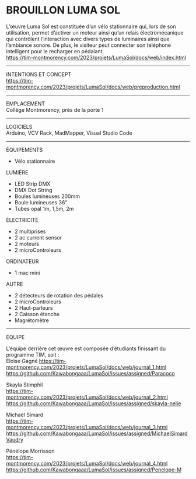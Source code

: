# BROUILLON LUMA SOL #

L’œuvre Luma Sol est constituée d’un vélo stationnaire qui, lors de son utilisation, permet d’activer un moteur ainsi qu’un relais électromécanique qui contrôlent l’interaction avec divers types de luminaires ainsi que l’ambiance sonore. De plus, le visiteur peut connecter son téléphone intelligent pour le recharger en pédalant.
<br>
https://tim-montmorency.com/2023/projets/LumaSol/docs/web/index.html

___

INTENTIONS ET CONCEPT
<br>
https://tim-montmorency.com/2023/projets/LumaSol/docs/web/preproduction.html

___

EMPLACEMENT
<br>
Collège Montmorency, près de la porte 1 

___

LOGICIELS
<br>
Arduino, VCV Rack, MadMapper, Visual Studio Code

___

ÉQUIPEMENTS

* Vélo stationnaire

LUMIÈRE

* LED Strip DMX
* DMX Dot String
* Boules lumineuses 200mm
* Boule lumineuses 36"
* Tubes opal 1m, 1,5m, 2m

ÉLECTRICITÉ

* 2 multiprises
* 2 ac current sensor
* 2 moteurs
* 2 microControleurs

ORDINATEUR

* 1 mac mini

AUTRE

* 2 détecteurs de rotation des pédales
* 2 microControleurs
* 2 Haut-parleurs
* 2 Caisson étanche
* Magrétomètre

___

ÉQUIPE


L’équipe derrière cet œuvre est composée d’étudiants finissant du programme TIM, soit : 
<br>
Éloïse Gagné
https://tim-montmorency.com/2023/projets/LumaSol/docs/web/journal_1.html
<br>
https://github.com/Kawabongaaa/LumaSol/issues/assigned/Paracoco


Skayla Stimphil
<br>
https://tim-montmorency.com/2023/projets/LumaSol/docs/web/journal_2.html
<br>
https://github.com/Kawabongaaa/LumaSol/issues/assigned/skayla-nelie


Michaël Simard
<br>
https://tim-montmorency.com/2023/projets/LumaSol/docs/web/journal_3.html
<br>
https://github.com/Kawabongaaa/LumaSol/issues/assigned/MichaelSimardVaudry


Pénélope Morrisson
<br>
https://tim-montmorency.com/2023/projets/LumaSol/docs/web/journal_4.html
<br>
https://github.com/Kawabongaaa/LumaSol/issues/assigned/Penelope-M

